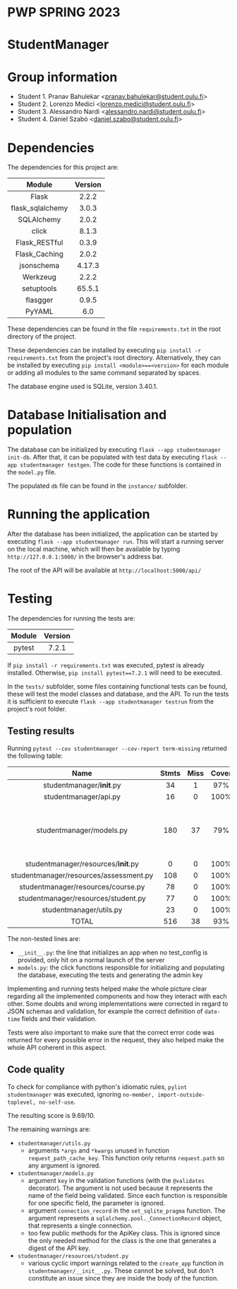 # PWP SPRING 2023

# StudentManager

# Group information

* Student 1. Pranav Bahulekar \<pranav.bahulekar@student.oulu.fi\>
* Student 2. Lorenzo Medici \<lorenzo.medici@student.oulu.fi\>
* Student 3. Alessandro Nardi \<alessandro.nardi@student.oulu.fi\>
* Student 4. Dániel Szabó \<daniel.szabo@student.oulu.fi\>


# Dependencies

The dependencies for this project are:

|      Module      | Version |
|:----------------:|:-------:|
|      Flask       |  2.2.2  |
| flask_sqlalchemy |  3.0.3  |
|    SQLAlchemy    |  2.0.2  |
|      click       |  8.1.3  |
|  Flask_RESTful   |  0.3.9  |
|  Flask_Caching   |  2.0.2  |
|    jsonschema    | 4.17.3  |
|     Werkzeug     |  2.2.2  |
|    setuptools    | 65.5.1  |
| flasgger | 0.9.5 |
| PyYAML | 6.0 |


These dependencies can be found in the file `requirements.txt` in the root directory of the project.

These dependencies can be installed by executing `pip install -r requirements.txt` from the project's root directory.
Alternatively, they can be installed by
executing `pip install <module>==<version>` for each module or adding all modules to the same command separated by spaces.


The database engine used is SQLite, version 3.40.1.

# Database Initialisation and population

The database can be initialized by executing `flask --app studentmanager init-db`.
After that, it can be populated with test data by executing `flask --app studentmanager testgen`.
The code for these functions is contained in the `model.py` file.

The populated `db` file can be found in the `instance/` subfolder.

# Running the application

After the database has been initialized, the application can be started by executing `flask --app studentmanager run`.
This will start a running server on the local machine, which will then be available by typing `http://127.0.0.1:5000/` in the browser's address bar.

The root of the API will be available at `http://localhost:5000/api/`

# Testing

The dependencies for running the tests are:

|      Module      | Version |
|:----------------:|:-------:|
|      pytest      |  7.2.1  |

If `pip install -r requirements.txt` was executed, pytest is already installed. Otherwise, `pip install pytest==7.2.1` will need to be executed.

In the `tests/` subfolder, some files containing functional tests can be found, these will test the model classes and database, and the API.
To run the tests it is sufficient to execute `flask --app studentmanager testrun` from the project's root folder.

## Testing results

Running `pytest --cov studentmanager --cov-report term-missing` returned the following table:

|                  Name                  | Stmts | Miss | Cover |          Missing           |
|:--------------------------------------:|:-----:|:----:|:-----:|:--------------------------:|
|       studentmanager/__init__.py       |  34   |  1   |  97%  |             25             |
|         studentmanager/api.py          |  16   |  0   | 100%  |                            |
|        studentmanager/models.py        |  180  |  37  |  79%  | 357, 363-462, 467, 474-492 |
|  studentmanager/resources/__init__.py  |   0   |  0   | 100%  |                            |
| studentmanager/resources/assessment.py |  108  |  0   | 100%  |                            |
|   studentmanager/resources/course.py   |  78   |  0   | 100%  |                            |
|  studentmanager/resources/student.py   |  77   |  0   | 100%  |                            |
|        studentmanager/utils.py         |  23   |  0   | 100%  |                            |
|                 TOTAL                  |  516  |  38  |  93%  |                            |

The non-tested lines are:
 - `__init__.py`: the line that initializes an app when no test_config is provided, only hit on a normal launch of the server
 - `models.py`: the click functions responsible for initializing and populating the database, executing the tests and generating the admin key


Implementing and running tests helped make the whole picture clear regarding all the implemented components and how they interact with each other.
Some doubts and wrong implementations were corrected in regard to JSON schemas and validation, for example the correct definition of `date-time` fields and their validation.

Tests were also important to make sure that the correct error code was returned for every possible error in the request, they also helped make the whole API coherent in this aspect.

## Code quality

To check for compliance with python's idiomatic rules, `pylint studentmanager` was executed, ignoring `no-member, import-outside-toplevel, no-self-use`.

The resulting score is 9.69/10.

The remaining warnings are:
 - `studentmanager/utils.py`
    - arguments `*args` and `*kwargs` unused in function `request_path_cache_key`. This function only returns `request.path` so any argument is ignored.
 - `studentmanager/models.py`
    - argument `key` in the validation functions (with the `@validates` decorator). The argument is not used because it represents the name of the field being validated. Since each function is responsible for one specific field, the parameter is ignored.
    - argument `connection_record` in the `set_sqlite_pragma` function. The argument represents a `sqlalchemy.pool._ConnectionRecord` object, that represents a single connection.
    - too few public methods for the ApiKey class. This is ignored since the only needed method for the class is the one that generates a digest of the API key.
 - `studentmanager/resources/student.py`
    - various cyclic import warnings related to the `create_app` function in `studentmanager/__init__.py`. These cannot be solved, but don't constitute an issue since they are inside the body of the function.
